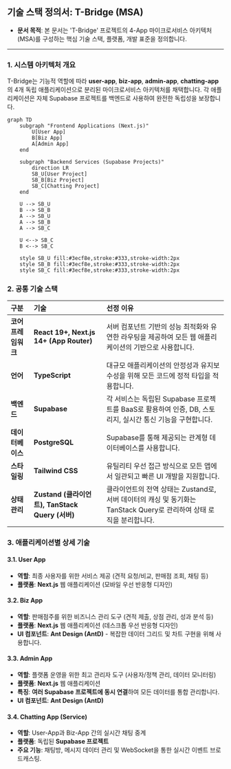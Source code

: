 ## 기술 스택 정의서: T-Bridge (MSA)

* **문서 목적**: 본 문서는 'T-Bridge' 프로젝트의 4-App 마이크로서비스 아키텍처(MSA)를 구성하는 핵심 기술 스택, 플랫폼, 개발 표준을 정의합니다.

---

### 1. 시스템 아키텍처 개요

T-Bridge는 기능적 역할에 따라 **user-app**, **biz-app**, **admin-app**, **chatting-app**의 4개 독립 애플리케이션으로 분리된 마이크로서비스 아키텍처를 채택합니다. 각 애플리케이션은 자체 Supabase 프로젝트를 백엔드로 사용하여 완전한 독립성을 보장합니다.

```mermaid
graph TD
    subgraph "Frontend Applications (Next.js)"
        U[User App]
        B[Biz App]
        A[Admin App]
    end

    subgraph "Backend Services (Supabase Projects)"
        direction LR
        SB_U[User Project]
        SB_B[Biz Project]
        SB_C[Chatting Project]
    end

    U --> SB_U
    B --> SB_B
    A --> SB_U
    A --> SB_B
    A --> SB_C

    U <--> SB_C
    B <--> SB_C

    style SB_U fill:#3ecf8e,stroke:#333,stroke-width:2px
    style SB_B fill:#3ecf8e,stroke:#333,stroke-width:2px
    style SB_C fill:#3ecf8e,stroke:#333,stroke-width:2px
```

### 2. 공통 기술 스택

| 구분 | 기술 | 선정 이유 |
| :--- | :--- | :--- |
| **코어 프레임워크** | **React 19+, Next.js 14+ (App Router)** | 서버 컴포넌트 기반의 성능 최적화와 유연한 라우팅을 제공하여 모든 웹 애플리케이션의 기반으로 사용합니다. |
| **언어** | **TypeScript** | 대규모 애플리케이션의 안정성과 유지보수성을 위해 모든 코드에 정적 타입을 적용합니다. |
| **백엔드** | **Supabase** | 각 서비스는 독립된 Supabase 프로젝트를 BaaS로 활용하여 인증, DB, 스토리지, 실시간 통신 기능을 구현합니다. |
| **데이터베이스** | **PostgreSQL** | Supabase를 통해 제공되는 관계형 데이터베이스를 사용합니다. |
| **스타일링** | **Tailwind CSS** | 유틸리티 우선 접근 방식으로 모든 앱에서 일관되고 빠른 UI 개발을 지원합니다. |
| **상태 관리** | **Zustand (클라이언트), TanStack Query (서버)** | 클라이언트의 전역 상태는 Zustand로, 서버 데이터의 캐싱 및 동기화는 TanStack Query로 관리하여 상태 로직을 분리합니다. |

### 3. 애플리케이션별 상세 기술

#### 3.1. User App
-   **역할**: 최종 사용자를 위한 서비스 제공 (견적 요청/비교, 판매점 조회, 채팅 등)
-   **플랫폼**: **Next.js** 웹 애플리케이션 (모바일 우선 반응형 디자인)

#### 3.2. Biz App
-   **역할**: 판매점주를 위한 비즈니스 관리 도구 (견적 제출, 상점 관리, 성과 분석 등)
-   **플랫폼**: **Next.js** 웹 애플리케이션 (데스크톱 우선 반응형 디자인)
-   **UI 컴포넌트**: **Ant Design (AntD)** - 복잡한 데이터 그리드 및 차트 구현을 위해 사용합니다.

#### 3.3. Admin App
-   **역할**: 플랫폼 운영을 위한 최고 관리자 도구 (사용자/정책 관리, 데이터 모니터링)
-   **플랫폼**: **Next.js** 웹 애플리케이션
-   **특징**: **여러 Supabase 프로젝트에 동시 연결**하여 모든 데이터를 통합 관리합니다.
-   **UI 컴포넌트**: **Ant Design (AntD)**

#### 3.4. Chatting App (Service)
-   **역할**: User-App과 Biz-App 간의 실시간 채팅 중계
-   **플랫폼**: 독립된 **Supabase 프로젝트**
-   **주요 기능**: 채팅방, 메시지 데이터 관리 및 WebSocket을 통한 실시간 이벤트 브로드캐스팅.
